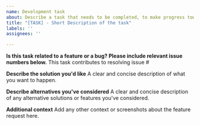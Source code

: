 ```yaml
---
name: Development task
about: Describe a task that needs to be completed, to make progress toward a feature.
title: "[TASK] - Short Description of the task"
labels: ''
assignees: ''

---
```


**Is this task related to a feature or a bug? Please include relevant issue numbers below.**
This task contributes to resolving issue #

**Describe the solution you'd like**
A clear and concise description of what you want to happen.

**Describe alternatives you've considered**
A clear and concise description of any alternative solutions or features you've considered.

**Additional context**
Add any other context or screenshots about the feature request here.
